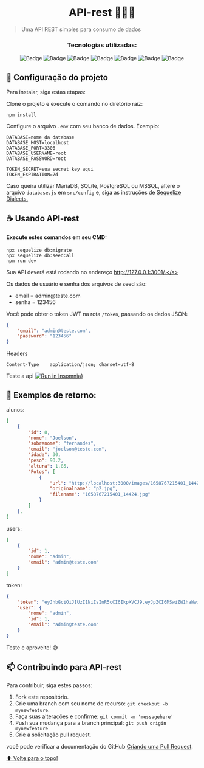 <h1 align="center">API-rest 👨🏻‍💻</h1>

> Uma API REST simples para consumo de dados

<div align="center">
 <h3 align="center">Tecnologias utilizadas:</h3>
 
 [Badges]: <> ( Você pode procurar por badges aqui: https://github.com/alexandresanlim/Badges4-README.md-Profile )
 
![Badge](https://img.shields.io/badge/JavaScript-323330?style=for-the-badge&logo=javascript&logoColor=F7DF1E)
![Badge](https://img.shields.io/badge/Express.js-000000?style=for-the-badge&logo=express&logoColor=white)
![Badge](https://img.shields.io/badge/Node.js-339933?style=for-the-badge&logo=nodedotjs&logoColor=white)
![Badge](https://img.shields.io/badge/npm-CB3837?style=for-the-badge&logo=npm&logoColor=white)
![Badge](https://img.shields.io/badge/MySQL-005C84?style=for-the-badge&logo=mysql&logoColor=white)
![Badge](https://img.shields.io/badge/Sequelize-52B0E7?style=for-the-badge&logo=Sequelize&logoColor=white)
![Badge](https://img.shields.io/badge/Insomnia-5849be?style=for-the-badge&logo=Insomnia&logoColor=white)

</div>

## 🚀 Configuração do projeto

Para instalar, siga estas etapas:

Clone o projeto e execute o comando no diretório raiz:
```
npm install 
```

Configure o arquivo `.env` com seu banco de dados.
Exemplo:
```
DATABASE=nome da database
DATABASE_HOST=localhost
DATABASE_PORT=3306
DATABASE_USERNAME=root
DATABASE_PASSWORD=root

TOKEN_SECRET=sua secret key aqui
TOKEN_EXPIRATION=7d
```
Caso queira utilizar MariaDB, SQLite, PostgreSQL ou MSSQL, altere o arquivo `database.js` em `src/config` e, siga as instruções de <a href="https://sequelize.org/docs/v6/other-topics/dialect-specific-things/">Sequelize Dialects.</a>

## ☕ Usando API-rest

#### Execute estes comandos em seu CMD: 
```
npx sequelize db:migrate
npx sequelize db:seed:all
npm run dev
```

Sua API deverá está rodando no endereço <a href="http://127.0.0.1:3001/">http://127.0.0.1:3001/.</a>

Os dados de usuário e senha dos arquivos de seed são:

<ul>
<li> email = admin@teste.com </li>
<li> senha = 123456 </li>
</ul>

Você pode obter o token JWT na rota `/token`, passando os dados JSON:

```json
{
	"email": "admin@teste.com",
	"password": "123456"
}
```

Headers
```
Content-Type	application/json; charset=utf-8
```

Teste a api [![Run in Insomnia}](https://insomnia.rest/images/run.svg)](https://insomnia.rest/run/?label=api-rest&uri=https%3A%2F%2Fraw.githubusercontent.com%2FJoelson-Fernandes%2Fapi-rest%2Fmain%2Finsomnia%2FInsomnia_2022-08-04.json)

## 📲 Exemplos de retorno:
alunos:
```json
[
	{
		"id": 8,
		"nome": "Joelson",
		"sobrenome": "fernandes",
		"email": "joelson@teste.com",
		"idade": 30,
		"peso": 90.2,
		"altura": 1.85,
		"Fotos": [
			{
				"url": "http://localhost:3000/images/1658767215401_14424.jpg",
				"originalname": "p2.jpg",
				"filename": "1658767215401_14424.jpg"
			}
		]
	},
]
```
users:
```json
[
	{
		"id": 1,
		"nome": "admin",
		"email": "admin@teste.com"
	}
]
```
token:
```json
{
	"token": "eyJhbGciOiJIUzI1NiIsInR5cCI6IkpXVCJ9.eyJpZCI6MSwiZW1haWwiOiJhZG1pbkB0ZXN0ZS5jb20iLCJpYXQiOjE2NTk0NDIyODQsImV4cCI6MTY2MDA0NzA4NH0.PhvrARIzuUPUa5mNf8WhCZqSd3UkiIRcuRZ7CBm0_Mg",
	"user": {
		"nome": "admin",
		"id": 1,
		"email": "admin@teste.com"
	}
}
```

Teste e aproveite! 😅

## 📫 Contribuindo para API-rest

Para contribuir, siga estes passos:

1. Fork este repositório.
2. Crie uma branch com seu nome de recurso: `git checkout -b mynewfeature`.
3. Faça suas alterações e confirme: `git commit -m 'messagehere'`
4. Push sua mudança para a branch principal: `git push origin mynewfeature`
5. Crie a solicitação pull request.

você pode verificar a documentação do GitHub [Criando uma Pull Request](https://help.github.com/en/github/collaborating-with-issues-and-pull-requests/creating-a-pull-request).


[⬆ Volte para o topo!](#api-rest)<br>
